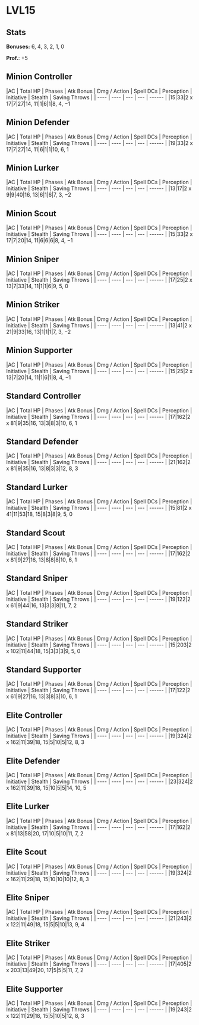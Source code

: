 # LVL15
## Stats
**Bonuses:**
6, 4, 3, 2, 1, 0

**Prof.**: +5
## Minion Controller
|AC  | Total HP  | Phases | Atk Bonus | Dmg / Action | Spell DCs | Perception | Initiative | Stealth | Saving Throws |
| ---- | ---- | --- | --- | ------ |
|15|33|2 x 17|7|27|14, 11|1|6|1|8, 4, −1
## Minion Defender
|AC  | Total HP  | Phases | Atk Bonus | Dmg / Action | Spell DCs | Perception | Initiative | Stealth | Saving Throws |
| ---- | ---- | --- | --- | ------ |
|19|33|2 x 17|7|27|14, 11|6|1|1|10, 6, 1
## Minion Lurker
|AC  | Total HP  | Phases | Atk Bonus | Dmg / Action | Spell DCs | Perception | Initiative | Stealth | Saving Throws |
| ---- | ---- | --- | --- | ------ |
|13|17|2 x 9|9|40|16, 13|6|1|6|7, 3, −2
## Minion Scout
|AC  | Total HP  | Phases | Atk Bonus | Dmg / Action | Spell DCs | Perception | Initiative | Stealth | Saving Throws |
| ---- | ---- | --- | --- | ------ |
|15|33|2 x 17|7|20|14, 11|6|6|6|8, 4, −1
## Minion Sniper
|AC  | Total HP  | Phases | Atk Bonus | Dmg / Action | Spell DCs | Perception | Initiative | Stealth | Saving Throws |
| ---- | ---- | --- | --- | ------ |
|17|25|2 x 13|7|33|14, 11|1|1|6|9, 5, 0
## Minion Striker
|AC  | Total HP  | Phases | Atk Bonus | Dmg / Action | Spell DCs | Perception | Initiative | Stealth | Saving Throws |
| ---- | ---- | --- | --- | ------ |
|13|41|2 x 21|9|33|16, 13|1|1|1|7, 3, −2
## Minion Supporter
|AC  | Total HP  | Phases | Atk Bonus | Dmg / Action | Spell DCs | Perception | Initiative | Stealth | Saving Throws |
| ---- | ---- | --- | --- | ------ |
|15|25|2 x 13|7|20|14, 11|1|6|1|8, 4, −1
## Standard Controller
|AC  | Total HP  | Phases | Atk Bonus | Dmg / Action | Spell DCs | Perception | Initiative | Stealth | Saving Throws |
| ---- | ---- | --- | --- | ------ |
|17|162|2 x 81|9|35|16, 13|3|8|3|10, 6, 1
## Standard Defender
|AC  | Total HP  | Phases | Atk Bonus | Dmg / Action | Spell DCs | Perception | Initiative | Stealth | Saving Throws |
| ---- | ---- | --- | --- | ------ |
|21|162|2 x 81|9|35|16, 13|8|3|3|12, 8, 3
## Standard Lurker
|AC  | Total HP  | Phases | Atk Bonus | Dmg / Action | Spell DCs | Perception | Initiative | Stealth | Saving Throws |
| ---- | ---- | --- | --- | ------ |
|15|81|2 x 41|11|53|18, 15|8|3|8|9, 5, 0
## Standard Scout
|AC  | Total HP  | Phases | Atk Bonus | Dmg / Action | Spell DCs | Perception | Initiative | Stealth | Saving Throws |
| ---- | ---- | --- | --- | ------ |
|17|162|2 x 81|9|27|16, 13|8|8|8|10, 6, 1
## Standard Sniper
|AC  | Total HP  | Phases | Atk Bonus | Dmg / Action | Spell DCs | Perception | Initiative | Stealth | Saving Throws |
| ---- | ---- | --- | --- | ------ |
|19|122|2 x 61|9|44|16, 13|3|3|8|11, 7, 2
## Standard Striker
|AC  | Total HP  | Phases | Atk Bonus | Dmg / Action | Spell DCs | Perception | Initiative | Stealth | Saving Throws |
| ---- | ---- | --- | --- | ------ |
|15|203|2 x 102|11|44|18, 15|3|3|3|9, 5, 0
## Standard Supporter
|AC  | Total HP  | Phases | Atk Bonus | Dmg / Action | Spell DCs | Perception | Initiative | Stealth | Saving Throws |
| ---- | ---- | --- | --- | ------ |
|17|122|2 x 61|9|27|16, 13|3|8|3|10, 6, 1
## Elite Controller
|AC  | Total HP  | Phases | Atk Bonus | Dmg / Action | Spell DCs | Perception | Initiative | Stealth | Saving Throws |
| ---- | ---- | --- | --- | ------ |
|19|324|2 x 162|11|39|18, 15|5|10|5|12, 8, 3
## Elite Defender
|AC  | Total HP  | Phases | Atk Bonus | Dmg / Action | Spell DCs | Perception | Initiative | Stealth | Saving Throws |
| ---- | ---- | --- | --- | ------ |
|23|324|2 x 162|11|39|18, 15|10|5|5|14, 10, 5
## Elite Lurker
|AC  | Total HP  | Phases | Atk Bonus | Dmg / Action | Spell DCs | Perception | Initiative | Stealth | Saving Throws |
| ---- | ---- | --- | --- | ------ |
|17|162|2 x 81|13|58|20, 17|10|5|10|11, 7, 2
## Elite Scout
|AC  | Total HP  | Phases | Atk Bonus | Dmg / Action | Spell DCs | Perception | Initiative | Stealth | Saving Throws |
| ---- | ---- | --- | --- | ------ |
|19|324|2 x 162|11|29|18, 15|10|10|10|12, 8, 3
## Elite Sniper
|AC  | Total HP  | Phases | Atk Bonus | Dmg / Action | Spell DCs | Perception | Initiative | Stealth | Saving Throws |
| ---- | ---- | --- | --- | ------ |
|21|243|2 x 122|11|49|18, 15|5|5|10|13, 9, 4
## Elite Striker
|AC  | Total HP  | Phases | Atk Bonus | Dmg / Action | Spell DCs | Perception | Initiative | Stealth | Saving Throws |
| ---- | ---- | --- | --- | ------ |
|17|405|2 x 203|13|49|20, 17|5|5|5|11, 7, 2
## Elite Supporter
|AC  | Total HP  | Phases | Atk Bonus | Dmg / Action | Spell DCs | Perception | Initiative | Stealth | Saving Throws |
| ---- | ---- | --- | --- | ------ |
|19|243|2 x 122|11|29|18, 15|5|10|5|12, 8, 3
